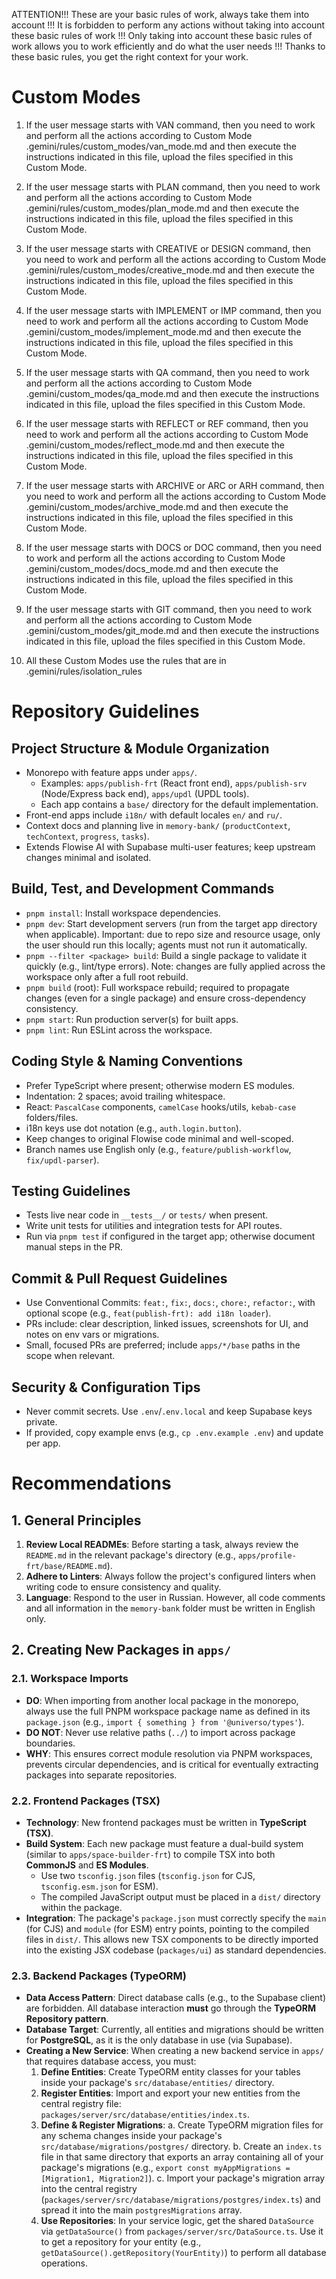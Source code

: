 ATTENTION!!! These are your basic rules of work, always take them into account !!! It is forbidden to perform any actions without taking into account these basic rules of work !!! Only taking into account these basic rules of work allows you to work efficiently and do what the user needs !!! Thanks to these basic rules, you get the right context for your work.

# Custom Modes

1. If the user message starts with VAN command, then you need to work and perform all the actions according to Custom Mode .gemini/rules/custom_modes/van_mode.md and then execute the instructions indicated in this file, upload the files specified in this Custom Mode.

2. If the user message starts with PLAN command, then you need to work and perform all the actions according to Custom Mode .gemini/rules/custom_modes/plan_mode.md and then execute the instructions indicated in this file, upload the files specified in this Custom Mode.

3. If the user message starts with CREATIVE or DESIGN command, then you need to work and perform all the actions according to Custom Mode .gemini/rules/custom_modes/creative_mode.md and then execute the instructions indicated in this file, upload the files specified in this Custom Mode.

4. If the user message starts with IMPLEMENT or IMP command, then you need to work and perform all the actions according to Custom Mode .gemini/custom_modes/implement_mode.md and then execute the instructions indicated in this file, upload the files specified in this Custom Mode.

5. If the user message starts with QA command, then you need to work and perform all the actions according to Custom Mode .gemini/custom_modes/qa_mode.md and then execute the instructions indicated in this file, upload the files specified in this Custom Mode.

6. If the user message starts with REFLECT or REF command, then you need to work and perform all the actions according to Custom Mode .gemini/custom_modes/reflect_mode.md and then execute the instructions indicated in this file, upload the files specified in this Custom Mode.

7. If the user message starts with ARCHIVE or ARC or ARH command, then you need to work and perform all the actions according to Custom Mode .gemini/custom_modes/archive_mode.md and then execute the instructions indicated in this file, upload the files specified in this Custom Mode.

8. If the user message starts with DOCS or DOC command, then you need to work and perform all the actions according to Custom Mode .gemini/custom_modes/docs_mode.md and then execute the instructions indicated in this file, upload the files specified in this Custom Mode.

9. If the user message starts with GIT command, then you need to work and perform all the actions according to Custom Mode .gemini/custom_modes/git_mode.md and then execute the instructions indicated in this file, upload the files specified in this Custom Mode.

10. All these Custom Modes use the rules that are in .gemini/rules/isolation_rules

# Repository Guidelines

## Project Structure & Module Organization
- Monorepo with feature apps under `apps/`.
  - Examples: `apps/publish-frt` (React front end), `apps/publish-srv` (Node/Express back end), `apps/updl` (UPDL tools).
  - Each app contains a `base/` directory for the default implementation.
- Front-end apps include `i18n/` with default locales `en/` and `ru/`.
- Context docs and planning live in `memory-bank/` (`productContext`, `techContext`, `progress`, `tasks`).
- Extends Flowise AI with Supabase multi-user features; keep upstream changes minimal and isolated.

## Build, Test, and Development Commands
- `pnpm install`: Install workspace dependencies.
- `pnpm dev`: Start development servers (run from the target app directory when applicable). Important: due to repo size and resource usage, only the user should run this locally; agents must not run it automatically.
- `pnpm --filter <package> build`: Build a single package to validate it quickly (e.g., lint/type errors). Note: changes are fully applied across the workspace only after a full root rebuild.
- `pnpm build` (root): Full workspace rebuild; required to propagate changes (even for a single package) and ensure cross-dependency consistency.
- `pnpm start`: Run production server(s) for built apps.
- `pnpm lint`: Run ESLint across the workspace.

## Coding Style & Naming Conventions
- Prefer TypeScript where present; otherwise modern ES modules.
- Indentation: 2 spaces; avoid trailing whitespace.
- React: `PascalCase` components, `camelCase` hooks/utils, `kebab-case` folders/files.
- i18n keys use dot notation (e.g., `auth.login.button`).
- Keep changes to original Flowise code minimal and well-scoped.
- Branch names use English only (e.g., `feature/publish-workflow`, `fix/updl-parser`).

## Testing Guidelines
- Tests live near code in `__tests__/` or `tests/` when present.
- Write unit tests for utilities and integration tests for API routes.
- Run via `pnpm test` if configured in the target app; otherwise document manual steps in the PR.

## Commit & Pull Request Guidelines
- Use Conventional Commits: `feat:`, `fix:`, `docs:`, `chore:`, `refactor:`, with optional scope (e.g., `feat(publish-frt): add i18n loader`).
- PRs include: clear description, linked issues, screenshots for UI, and notes on env vars or migrations.
- Small, focused PRs are preferred; include `apps/*/base` paths in the scope when relevant.

## Security & Configuration Tips
- Never commit secrets. Use `.env`/`.env.local` and keep Supabase keys private.
- If provided, copy example envs (e.g., `cp .env.example .env`) and update per app.

# Recommendations

## 1. General Principles

1.  **Review Local READMEs**: Before starting a task, always review the `README.md` in the relevant package's directory (e.g., `apps/profile-frt/base/README.md`).
2.  **Adhere to Linters**: Always follow the project's configured linters when writing code to ensure consistency and quality.
3.  **Language**: Respond to the user in Russian. However, all code comments and all information in the `memory-bank` folder must be written in English only.

## 2. Creating New Packages in `apps/`

### 2.1. Workspace Imports

*   **DO**: When importing from another local package in the monorepo, always use the full PNPM workspace package name as defined in its `package.json` (e.g., `import { something } from '@universo/types'`).
*   **DO NOT**: Never use relative paths (`../`) to import across package boundaries.
*   **WHY**: This ensures correct module resolution via PNPM workspaces, prevents circular dependencies, and is critical for eventually extracting packages into separate repositories.

### 2.2. Frontend Packages (TSX)

*   **Technology**: New frontend packages must be written in **TypeScript (TSX)**.
*   **Build System**: Each new package must feature a dual-build system (similar to `apps/space-builder-frt`) to compile TSX into both **CommonJS** and **ES Modules**.
    *   Use two `tsconfig.json` files (`tsconfig.json` for CJS, `tsconfig.esm.json` for ESM).
    *   The compiled JavaScript output must be placed in a `dist/` directory within the package.
*   **Integration**: The package's `package.json` must correctly specify the `main` (for CJS) and `module` (for ESM) entry points, pointing to the compiled files in `dist/`. This allows new TSX components to be directly imported into the existing JSX codebase (`packages/ui`) as standard dependencies.

### 2.3. Backend Packages (TypeORM)

*   **Data Access Pattern**: Direct database calls (e.g., to the Supabase client) are forbidden. All database interaction **must** go through the **TypeORM Repository pattern**.
*   **Database Target**: Currently, all entities and migrations should be written for **PostgreSQL**, as it is the only database in use (via Supabase).
*   **Creating a New Service**: When creating a new backend service in `apps/` that requires database access, you must:
    1.  **Define Entities**: Create TypeORM entity classes for your tables inside your package's `src/database/entities/` directory.
    2.  **Register Entities**: Import and export your new entities from the central registry file: `packages/server/src/database/entities/index.ts`.
    3.  **Define & Register Migrations**:
        a. Create TypeORM migration files for any schema changes inside your package's `src/database/migrations/postgres/` directory.
        b. Create an `index.ts` file in that same directory that exports an array containing all of your package's migrations (e.g., `export const myAppMigrations = [Migration1, Migration2]`).
        c. Import your package's migration array into the central registry (`packages/server/src/database/migrations/postgres/index.ts`) and spread it into the main `postgresMigrations` array.
    4.  **Use Repositories**: In your service logic, get the shared `DataSource` via `getDataSource()` from `packages/server/src/DataSource.ts`. Use it to get a repository for your entity (e.g., `getDataSource().getRepository(YourEntity)`) to perform all database operations.